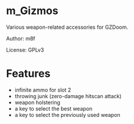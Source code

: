 # m_Gizmos

Various weapon-related accessories for GZDoom.

Author: m8f

License: GPLv3

# Features

- infinite ammo for slot 2
- throwing junk (zero-damage hitscan attack)
- weapon holstering
- a key to select the best weapon
- a key to select the previously used weapon
